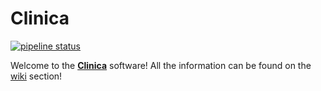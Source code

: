 # Clinica

[![pipeline status](https://gitlab.icm-institute.org/aramislab/clinica/badges/ci/pipeline.svg)](https://gitlab.icm-institute.org/aramislab/clinica/commits/ci)

Welcome to the [**Clinica**](http://clinica.run) software! All the information can be found on the [wiki](http://clinica.run/doc) section!

